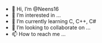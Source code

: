- 👋 Hi, I’m @Neens16
- 👀 I’m interested in ...
- 🌱 I’m currently learning C, C++, C#
- 💞️ I’m looking to collaborate on ...
- 📫 How to reach me ...

<!---
Neens16/Neens16 is a ✨ special ✨ repository because its `README.md` (this file) appears on your GitHub profile.
You can click the Preview link to take a look at your changes.
--->
